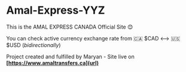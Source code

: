 # Amal-Express-YYZ

This is the AMAL EXPRESS CANADA Official Site 😊

You can check active currency exchange rate from 🇨🇦 $CAD <--> 🇺🇸 $USD (_bidirectionally_)

Project created and fulfilled by Maryan - Site live on **[https://www.amaltransfers.ca](url)**
